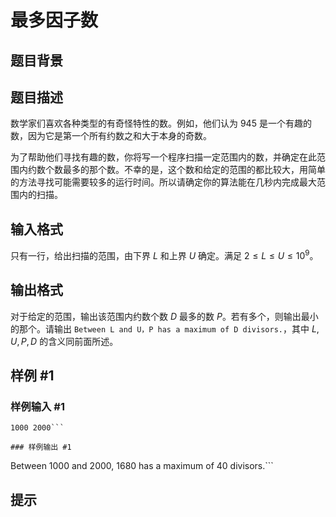 # 最多因子数

## 题目背景



## 题目描述

数学家们喜欢各种类型的有奇怪特性的数。例如，他们认为 $945$ 是一个有趣的数，因为它是第一个所有约数之和大于本身的奇数。

为了帮助他们寻找有趣的数，你将写一个程序扫描一定范围内的数，并确定在此范围内约数个数最多的那个数。不幸的是，这个数和给定的范围的都比较大，用简单的方法寻找可能需要较多的运行时间。所以请确定你的算法能在几秒内完成最大范围内的扫描。

## 输入格式

只有一行，给出扫描的范围，由下界 $L$ 和上界 $U$ 确定。满足 $2\le L\le U\le10^9$。

## 输出格式

对于给定的范围，输出该范围内约数个数 $D$ 最多的数 $P$。若有多个，则输出最小的那个。请输出 `Between L and U，P has a maximum of D divisors.`，其中 $L,U,P,D$ 的含义同前面所述。

## 样例 #1

### 样例输入 #1
```
1000 2000```

### 样例输出 #1

```
Between 1000 and 2000, 1680 has a maximum of 40 divisors.```

## 提示


